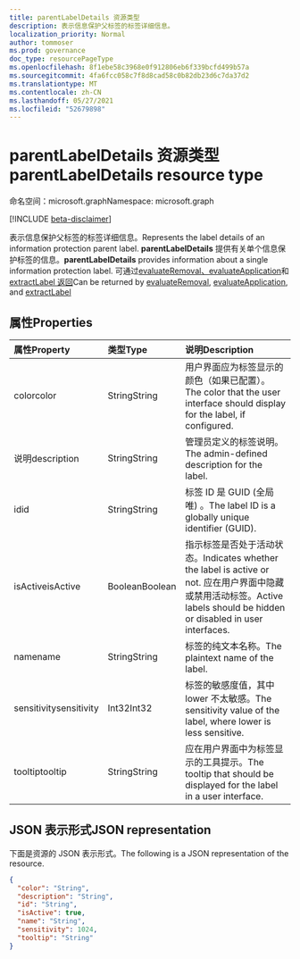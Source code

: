 ```yaml
---
title: parentLabelDetails 资源类型
description: 表示信息保护父标签的标签详细信息。
localization_priority: Normal
author: tommoser
ms.prod: governance
doc_type: resourcePageType
ms.openlocfilehash: 8f1ebe58c3968e0f912806eb6f339bcfd499b57a
ms.sourcegitcommit: 4fa6fcc058c7f8d8cad58c0b82db23d6c7da37d2
ms.translationtype: MT
ms.contentlocale: zh-CN
ms.lasthandoff: 05/27/2021
ms.locfileid: "52679898"
---
```

# <a name="parentlabeldetails-resource-type"></a><span data-ttu-id="2ea3c-103">parentLabelDetails 资源类型</span><span class="sxs-lookup"><span data-stu-id="2ea3c-103">parentLabelDetails resource type</span></span>

<span data-ttu-id="2ea3c-104">命名空间：microsoft.graph</span><span class="sxs-lookup"><span data-stu-id="2ea3c-104">Namespace: microsoft.graph</span></span>

[!INCLUDE [beta-disclaimer](../../includes/beta-disclaimer.md)]

<span data-ttu-id="2ea3c-105">表示信息保护父标签的标签详细信息。</span><span class="sxs-lookup"><span data-stu-id="2ea3c-105">Represents the label details of an information protection parent label.</span></span> <span data-ttu-id="2ea3c-106">**parentLabelDetails** 提供有关单个信息保护标签的信息。</span><span class="sxs-lookup"><span data-stu-id="2ea3c-106">**parentLabelDetails** provides information about a single information protection label.</span></span> <span data-ttu-id="2ea3c-107">可通过[evaluateRemoval、evaluateApplication](../api/informationprotectionlabel-evaluateremoval.md)和[extractLabel 返回](../api/informationprotectionlabel-extractLabel.md)[](../api/informationprotectionlabel-evaluateapplication.md)</span><span class="sxs-lookup"><span data-stu-id="2ea3c-107">Can be returned by [evaluateRemoval](../api/informationprotectionlabel-evaluateremoval.md), [evaluateApplication](../api/informationprotectionlabel-evaluateapplication.md), and [extractLabel](../api/informationprotectionlabel-extractLabel.md)</span></span>

## <a name="properties"></a><span data-ttu-id="2ea3c-108">属性</span><span class="sxs-lookup"><span data-stu-id="2ea3c-108">Properties</span></span>

| <span data-ttu-id="2ea3c-109">属性</span><span class="sxs-lookup"><span data-stu-id="2ea3c-109">Property</span></span>    | <span data-ttu-id="2ea3c-110">类型</span><span class="sxs-lookup"><span data-stu-id="2ea3c-110">Type</span></span>    | <span data-ttu-id="2ea3c-111">说明</span><span class="sxs-lookup"><span data-stu-id="2ea3c-111">Description</span></span>                                                                                                  |
| :---------- | :------ | :----------------------------------------------------------------------------------------------------------- |
| <span data-ttu-id="2ea3c-112">color</span><span class="sxs-lookup"><span data-stu-id="2ea3c-112">color</span></span>       | <span data-ttu-id="2ea3c-113">String</span><span class="sxs-lookup"><span data-stu-id="2ea3c-113">String</span></span>  | <span data-ttu-id="2ea3c-114">用户界面应为标签显示的颜色（如果已配置）。</span><span class="sxs-lookup"><span data-stu-id="2ea3c-114">The color that the user interface should display for the label, if configured.</span></span>                               |
| <span data-ttu-id="2ea3c-115">说明</span><span class="sxs-lookup"><span data-stu-id="2ea3c-115">description</span></span> | <span data-ttu-id="2ea3c-116">String</span><span class="sxs-lookup"><span data-stu-id="2ea3c-116">String</span></span>  | <span data-ttu-id="2ea3c-117">管理员定义的标签说明。</span><span class="sxs-lookup"><span data-stu-id="2ea3c-117">The admin-defined description for the label.</span></span>                                                                 |
| <span data-ttu-id="2ea3c-118">id</span><span class="sxs-lookup"><span data-stu-id="2ea3c-118">id</span></span>          | <span data-ttu-id="2ea3c-119">String</span><span class="sxs-lookup"><span data-stu-id="2ea3c-119">String</span></span>  | <span data-ttu-id="2ea3c-120">标签 ID 是 GUID (全局唯) 。</span><span class="sxs-lookup"><span data-stu-id="2ea3c-120">The label ID is a globally unique identifier (GUID).</span></span>                                                          |
| <span data-ttu-id="2ea3c-121">isActive</span><span class="sxs-lookup"><span data-stu-id="2ea3c-121">isActive</span></span>    | <span data-ttu-id="2ea3c-122">Boolean</span><span class="sxs-lookup"><span data-stu-id="2ea3c-122">Boolean</span></span> | <span data-ttu-id="2ea3c-123">指示标签是否处于活动状态。</span><span class="sxs-lookup"><span data-stu-id="2ea3c-123">Indicates whether the label is active or not.</span></span> <span data-ttu-id="2ea3c-124">应在用户界面中隐藏或禁用活动标签。</span><span class="sxs-lookup"><span data-stu-id="2ea3c-124">Active labels should be hidden or disabled in user interfaces.</span></span> |
| <span data-ttu-id="2ea3c-125">name</span><span class="sxs-lookup"><span data-stu-id="2ea3c-125">name</span></span>        | <span data-ttu-id="2ea3c-126">String</span><span class="sxs-lookup"><span data-stu-id="2ea3c-126">String</span></span>  | <span data-ttu-id="2ea3c-127">标签的纯文本名称。</span><span class="sxs-lookup"><span data-stu-id="2ea3c-127">The plaintext name of the label.</span></span>                                                                             |
| <span data-ttu-id="2ea3c-128">sensitivity</span><span class="sxs-lookup"><span data-stu-id="2ea3c-128">sensitivity</span></span> | <span data-ttu-id="2ea3c-129">Int32</span><span class="sxs-lookup"><span data-stu-id="2ea3c-129">Int32</span></span>   | <span data-ttu-id="2ea3c-130">标签的敏感度值，其中 lower 不太敏感。</span><span class="sxs-lookup"><span data-stu-id="2ea3c-130">The sensitivity value of the label, where lower is less sensitive.</span></span>                                           |
| <span data-ttu-id="2ea3c-131">tooltip</span><span class="sxs-lookup"><span data-stu-id="2ea3c-131">tooltip</span></span>     | <span data-ttu-id="2ea3c-132">String</span><span class="sxs-lookup"><span data-stu-id="2ea3c-132">String</span></span>  | <span data-ttu-id="2ea3c-133">应在用户界面中为标签显示的工具提示。</span><span class="sxs-lookup"><span data-stu-id="2ea3c-133">The tooltip that should be displayed for the label in a user interface.</span></span>                                      |

## <a name="json-representation"></a><span data-ttu-id="2ea3c-134">JSON 表示形式</span><span class="sxs-lookup"><span data-stu-id="2ea3c-134">JSON representation</span></span>

<span data-ttu-id="2ea3c-135">下面是资源的 JSON 表示形式。</span><span class="sxs-lookup"><span data-stu-id="2ea3c-135">The following is a JSON representation of the resource.</span></span>

<!-- {
  "blockType": "resource",
  "optionalProperties": [

  ],
  "@odata.type": "microsoft.graph.parentLabelDetails",
  "baseType": null
}-->

```json
{
  "color": "String",
  "description": "String",
  "id": "String",
  "isActive": true,
  "name": "String",
  "sensitivity": 1024,
  "tooltip": "String"
}
```

<!-- uuid: 16cd6b66-4b1a-43a1-adaf-3a886856ed98
2019-02-04 14:57:30 UTC -->
<!-- {
  "type": "#page.annotation",
  "description": "parentLabelDetails resource",
  "keywords": "",
  "section": "documentation",
  "tocPath": ""
}-->
